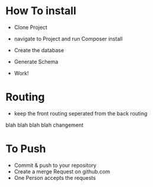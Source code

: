 How To install
========================
  * Clone Project

  * navigate to Project and run Composer install

  * Create the database

  * Generate Schema

  * Work!
  
Routing 
========================

* keep the front routing seperated from the back routing

blah blah blah blah changement

To Push
========================

* Commit & push to your repository
* Create a merge Request on github.com 
* One Person accepts the requests

